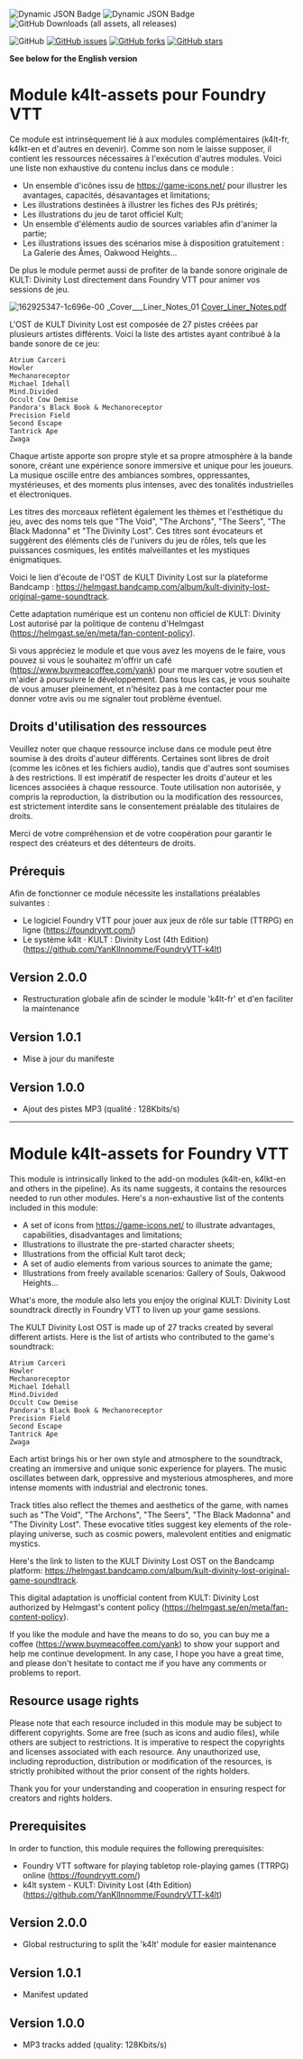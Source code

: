 ![Dynamic JSON Badge](https://img.shields.io/badge/dynamic/json?url=https%3A%2F%2Fraw.githubusercontent.com%2FYanKlInnomme%2FFoundryVTT-k4lt-assets%2Fmaster%2Fmodule.json&query=%24.compatibility.verified&label=v%C3%A9rifi%C3%A9%20sur%20foundry%20vtt&labelColor=%23f3f8d8&color=%23ee9b3a) ![Dynamic JSON Badge](https://img.shields.io/badge/dynamic/json?url=https%3A%2F%2Fraw.githubusercontent.com%2FYanKlInnomme%2FFoundryVTT-k4lt-assets%2Fmaster%2Fmodule.json&query=%24.version&label=version%20du%20module&labelColor=%23f3f8d8&color=%230f2f2b) ![GitHub Downloads (all assets, all releases)](https://img.shields.io/github/downloads/YanKlInnomme/FoundryVTT-k4lt-assets/total)




<img alt="GitHub" src="https://img.shields.io/github/License/YanKlInnomme/FoundryVTT-k4lt-assets"> <a href="https://github.com/YanKlInnomme/FoundryVTT-k4lt-assets/issues"><img alt="GitHub issues" src="https://img.shields.io/github/issues/YanKlInnomme/FoundryVTT-k4lt-assets"></a> <a href="https://github.com/YanKlInnomme/FoundryVTT-k4lt-assets/network"><img alt="GitHub forks" src="https://img.shields.io/github/forks/YanKlInnomme/FoundryVTT-k4lt-assets"></a> <a href="https://github.com/YanKlInnomme/FoundryVTT-k4lt-assets/stargazers"><img alt="GitHub stars" src="https://img.shields.io/github/stars/YanKlInnomme/FoundryVTT-k4lt-assets"></a>

**See below for the English version**

# Module k4lt-assets pour Foundry VTT

Ce module est intrinsèquement lié à aux modules complémentaires (k4lt-fr, k4lkt-en et d'autres en devenir). Comme son nom le laisse supposer, il contient les ressources nécessaires à l'exécution d'autres modules. Voici une liste non exhaustive du contenu inclus dans ce module :
 * Un ensemble d'icônes issu de https://game-icons.net/ pour illustrer les avantages, capacités, désavantages et limitations;
 * Les illustrations destinées à illustrer les fiches des PJs prétirés;
 * Les illustrations du jeu de tarot officiel Kult;
 * Un ensemble d'éléments audio de sources variables afin d'animer la partie;
 * Les illustrations issues des scénarios mise à disposition gratuitement : La Galerie des Âmes, Oakwood Heights...

De plus le module permet aussi de profiter de la bande sonore originale de KULT: Divinity Lost directement dans Foundry VTT pour animer vos sessions de jeu.

![162925347-1c696e-00 _Cover___Liner_Notes_01](https://user-images.githubusercontent.com/100078854/221789833-249a6465-e8c9-4c4c-8440-0c3408796639.png)
[Cover_Liner_Notes.pdf](https://github.com/YanKlInnomme/FoundryVTT-k4lt-ost/files/10847785/162925347-1c696e-00._Cover___Liner_Notes.pdf)

L'OST de KULT Divinity Lost est composée de 27 pistes créées par plusieurs artistes différents. Voici la liste des artistes ayant contribué à la bande sonore de ce jeu:
 
    Atrium Carceri
    Howler
    Mechanoreceptor
    Michael Idehall
    Mind.Divided
    Occult Cow Demise
    Pandora's Black Book & Mechanoreceptor
    Precision Field
    Second Escape
    Tantrick Ape
    Zwaga

Chaque artiste apporte son propre style et sa propre atmosphère à la bande sonore, créant une expérience sonore immersive et unique pour les joueurs. La musique oscille entre des ambiances sombres, oppressantes, mystérieuses, et des moments plus intenses, avec des tonalités industrielles et électroniques.

Les titres des morceaux reflètent également les thèmes et l'esthétique du jeu, avec des noms tels que "The Void", "The Archons", "The Seers", "The Black Madonna" et "The Divinity Lost". Ces titres sont évocateurs et suggèrent des éléments clés de l'univers du jeu de rôles, tels que les puissances cosmiques, les entités malveillantes et les mystiques énigmatiques.

Voici le lien d'écoute de l'OST de KULT Divinity Lost sur la plateforme Bandcamp : https://helmgast.bandcamp.com/album/kult-divinity-lost-original-game-soundtrack.

Cette adaptation numérique est un contenu non officiel de KULT: Divinity Lost autorisé par la politique de contenu d'Helmgast (https://helmgast.se/en/meta/fan-content-policy).

Si vous appréciez le module et que vous avez les moyens de le faire, vous pouvez si vous le souhaitez m'offrir un café (https://www.buymeacoffee.com/yank) pour me marquer votre soutien et m'aider à poursuivre le développement. Dans tous les cas, je vous souhaite de vous amuser pleinement, et n'hésitez pas à me contacter pour me donner votre avis ou me signaler tout problème éventuel.

## Droits d'utilisation des ressources

Veuillez noter que chaque ressource incluse dans ce module peut être soumise à des droits d'auteur différents. Certaines sont libres de droit (comme les icônes et les fichiers audio), tandis que d'autres sont soumises à des restrictions. Il est impératif de respecter les droits d'auteur et les licences associées à chaque ressource. Toute utilisation non autorisée, y compris la reproduction, la distribution ou la modification des ressources, est strictement interdite sans le consentement préalable des titulaires de droits.

Merci de votre compréhension et de votre coopération pour garantir le respect des créateurs et des détenteurs de droits.

## Prérequis

Afin de fonctionner ce module nécessite les installations préalables suivantes :
 * Le logiciel Foundry VTT pour jouer aux jeux de rôle sur table (TTRPG) en ligne (https://foundryvtt.com/)
 * Le système k4lt · KULT : Divinity Lost (4th Edition) (https://github.com/YanKlInnomme/FoundryVTT-k4lt)

## Version 2.0.0

 * Restructuration globale afin de scinder le module 'k4lt-fr' et d'en faciliter la maintenance

## Version 1.0.1

 * Mise à jour du manifeste

## Version 1.0.0

 * Ajout des pistes MP3 (qualité : 128Kbits/s)

 ---------------------------------------------------------------------

# Module k4lt-assets for Foundry VTT

This module is intrinsically linked to the add-on modules (k4lt-en, k4lkt-en and others in the pipeline). As its name suggests, it contains the resources needed to run other modules. Here's a non-exhaustive list of the contents included in this module:
 * A set of icons from https://game-icons.net/ to illustrate advantages, capabilities, disadvantages and limitations;
 * Illustrations to illustrate the pre-started character sheets;
 * Illustrations from the official Kult tarot deck;
 * A set of audio elements from various sources to animate the game;
 * Illustrations from freely available scenarios: Gallery of Souls, Oakwood Heights...

What's more, the module also lets you enjoy the original KULT: Divinity Lost soundtrack directly in Foundry VTT to liven up your game sessions.

The KULT Divinity Lost OST is made up of 27 tracks created by several different artists. Here is the list of artists who contributed to the game's soundtrack:
 
    Atrium Carceri
    Howler
    Mechanoreceptor
    Michael Idehall
    Mind.Divided
    Occult Cow Demise
    Pandora's Black Book & Mechanoreceptor
    Precision Field
    Second Escape
    Tantrick Ape
    Zwaga

Each artist brings his or her own style and atmosphere to the soundtrack, creating an immersive and unique sonic experience for players. The music oscillates between dark, oppressive and mysterious atmospheres, and more intense moments with industrial and electronic tones.

Track titles also reflect the themes and aesthetics of the game, with names such as "The Void", "The Archons", "The Seers", "The Black Madonna" and "The Divinity Lost". These evocative titles suggest key elements of the role-playing universe, such as cosmic powers, malevolent entities and enigmatic mystics.

Here's the link to listen to the KULT Divinity Lost OST on the Bandcamp platform: https://helmgast.bandcamp.com/album/kult-divinity-lost-original-game-soundtrack.

This digital adaptation is unofficial content from KULT: Divinity Lost authorized by Helmgast's content policy (https://helmgast.se/en/meta/fan-content-policy).

If you like the module and have the means to do so, you can buy me a coffee (https://www.buymeacoffee.com/yank) to show your support and help me continue development. In any case, I hope you have a great time, and please don't hesitate to contact me if you have any comments or problems to report.

## Resource usage rights

Please note that each resource included in this module may be subject to different copyrights. Some are free (such as icons and audio files), while others are subject to restrictions. It is imperative to respect the copyrights and licenses associated with each resource. Any unauthorized use, including reproduction, distribution or modification of the resources, is strictly prohibited without the prior consent of the rights holders.

Thank you for your understanding and cooperation in ensuring respect for creators and rights holders.

## Prerequisites

In order to function, this module requires the following prerequisites:
 * Foundry VTT software for playing tabletop role-playing games (TTRPG) online (https://foundryvtt.com/)
 * k4lt system - KULT: Divinity Lost (4th Edition) (https://github.com/YanKlInnomme/FoundryVTT-k4lt)

## Version 2.0.0

 * Global restructuring to split the 'k4lt' module for easier maintenance

## Version 1.0.1

 * Manifest updated

## Version 1.0.0

 * MP3 tracks added (quality: 128Kbits/s)
